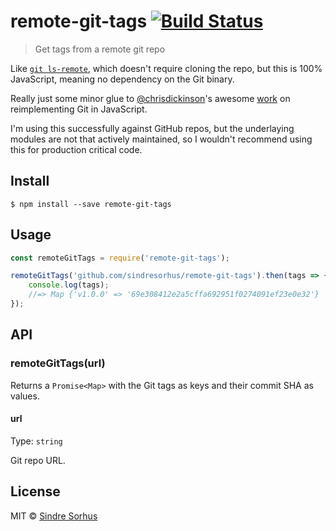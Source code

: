 # remote-git-tags [![Build Status](https://travis-ci.org/sindresorhus/remote-git-tags.svg?branch=master)](https://travis-ci.org/sindresorhus/remote-git-tags)

> Get tags from a remote git repo

Like [`git ls-remote`](http://git-scm.com/docs/git-ls-remote.html), which doesn't require cloning the repo, but this is 100% JavaScript, meaning no dependency on the Git binary.

Really just some minor glue to [@chrisdickinson](https://github.com/chrisdickinson)'s awesome [work](https://github.com/search?utf8=%E2%9C%93&q=user%3Achrisdickinson+git-) on reimplementing Git in JavaScript.

I'm using this successfully against GitHub repos, but the underlaying modules are not that actively maintained, so I wouldn't recommend using this for production critical code.


## Install

```
$ npm install --save remote-git-tags
```


## Usage

```js
const remoteGitTags = require('remote-git-tags');

remoteGitTags('github.com/sindresorhus/remote-git-tags').then(tags => {
	console.log(tags);
	//=> Map {'v1.0.0' => '69e308412e2a5cffa692951f0274091ef23e0e32'}
});
```


## API

### remoteGitTags(url)

Returns a `Promise<Map>` with the Git tags as keys and their commit SHA as values.

#### url

Type: `string`

Git repo URL.


## License

MIT © [Sindre Sorhus](https://sindresorhus.com)
